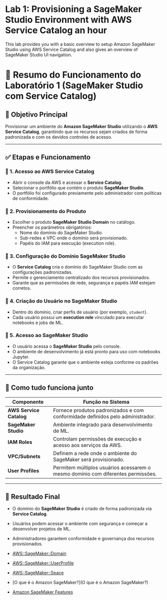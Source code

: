 # Lab 1: Provisioning a SageMaker Studio Environment with AWS Service Catalog an hour
This lab provides you with a basic overview to setup Amazon SageMaker Studio using AWS Service Catalog and also gives an overview of SageMaker Studio UI navigation.

# 🧪 Resumo do Funcionamento do Laboratório 1 (SageMaker Studio com Service Catalog)

## 🎯 Objetivo Principal
Provisionar um ambiente do **Amazon SageMaker Studio** utilizando o **AWS Service Catalog**, garantindo que os recursos sejam criados de forma padronizada e com os devidos controles de acesso.

---

## ✅ Etapas e Funcionamento

### 🔹 1. Acesso ao AWS Service Catalog
- Abrir o console da AWS e acessar o **Service Catalog**.
- Selecionar o portfólio que contém o produto **SageMaker Studio**.
- O portfólio foi configurado previamente pelo administrador com políticas de conformidade.

### 🔹 2. Provisionamento do Produto
- Escolher o produto **SageMaker Studio Domain** no catálogo.
- Preencher os parâmetros obrigatórios:
  - Nome do domínio do SageMaker Studio.
  - Sub-redes e VPC onde o domínio será provisionado.
  - Papéis do IAM para execução (execution role).

### 🔹 3. Configuração do Domínio SageMaker Studio
- O **Service Catalog** cria o domínio do SageMaker Studio com as configurações padronizadas.
- Permite o gerenciamento centralizado dos recursos provisionados.
- Garante que as permissões de rede, segurança e papéis IAM estejam corretos.

### 🔹 4. Criação do Usuário no SageMaker Studio
- Dentro do domínio, criar perfis de usuário (por exemplo, `student`).
- Cada usuário possui um **execution role** vinculado para executar notebooks e jobs de ML.

### 🔹 5. Acesso ao SageMaker Studio
- O usuário acessa o **SageMaker Studio** pelo console.
- O ambiente de desenvolvimento já está pronto para uso com notebooks Jupyter.
- O Service Catalog garante que o ambiente esteja conforme os padrões da organização.

---

## 🧠 Como tudo funciona junto

| Componente                | Função no Sistema                                                                 |
|----------------------------|----------------------------------------------------------------------------------|
| **AWS Service Catalog**    | Fornece produtos padronizados e com conformidade definidos pelo administrador.    |
| **SageMaker Studio**       | Ambiente integrado para desenvolvimento de ML.                                   |
| **IAM Roles**              | Controlam permissões de execução e acesso aos serviços da AWS.                   |
| **VPC/Subnets**            | Definem a rede onde o ambiente do SageMaker será provisionado.                   |
| **User Profiles**          | Permitem múltiplos usuários acessarem o mesmo domínio com diferentes permissões. |

---

## 🚀 Resultado Final
- O domínio do **SageMaker Studio** é criado de forma padronizada via **Service Catalog**.  
- Usuários podem acessar o ambiente com segurança e começar a desenvolver projetos de ML.  
- Administradores garantem conformidade e governança dos recursos provisionados.

- [AWS::SageMaker::Domain](https://docs.aws.amazon.com/AWSCloudFormation/latest/UserGuide/aws-resource-sagemaker-domain.html)
- [AWS::SageMaker::UserProfile](https://docs.aws.amazon.com/AWSCloudFormation/latest/UserGuide/aws-resource-sagemaker-userprofile.html)
- [AWS::SageMaker::Space](https://docs.aws.amazon.com/AWSCloudFormation/latest/UserGuide/aws-resource-sagemaker-space.html)
- [O que é o Amazon SageMaker?](O que é o Amazon SageMaker?)
- [Amazon SageMaker Features](https://docs.aws.amazon.com/sagemaker/latest/dg/whatis-features-alpha.html)

